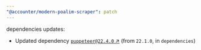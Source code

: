 ```yaml
---
"@accounter/modern-poalim-scraper": patch
---
```

dependencies updates:
  - Updated dependency [`puppeteer@22.4.0` ↗︎](https://www.npmjs.com/package/puppeteer/v/22.4.0) (from `22.1.0`, in `dependencies`)
